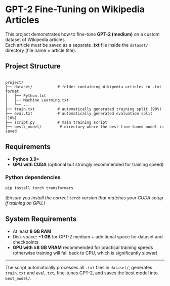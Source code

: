 # GPT-2 Fine-Tuning on Wikipedia Articles

This project demonstrates how to fine-tune **GPT-2 (medium)** on a custom dataset of Wikipedia articles.  
Each article must be saved as a separate **.txt** file inside the `dataset/` directory (file name = article title).  

## Project Structure

```

project/
├── dataset/           # folder containing Wikipedia articles in .txt format
│   ├── Python.txt
│   ├── Machine Learning.txt
│   └── ...
├── train.txt          # automatically generated training split (90%)
├── eval.txt           # automatically generated evaluation split (10%)
├── script.py          # main training script
├── best\_model/        # directory where the best fine-tuned model is saved

````


## Requirements

- **Python 3.9+**
- **GPU with CUDA** (optional but strongly recommended for training speed)


### Python dependencies

```bash
pip install torch transformers
````

*(Ensure you install the correct `torch` version that matches your CUDA setup if training on GPU.)*


## System Requirements

* At least **8 GB RAM**
* Disk space: **\~1 GB** for GPT-2 medium + additional space for dataset and checkpoints
* **GPU with ≥8 GB VRAM** recommended for practical training speeds (otherwise training will fall back to CPU, which is significantly slower)

---

The script automatically processes all `.txt` files in `dataset/`, generates `train.txt` and `eval.txt`, fine-tunes GPT-2, and saves the best model into `best_model/`.
